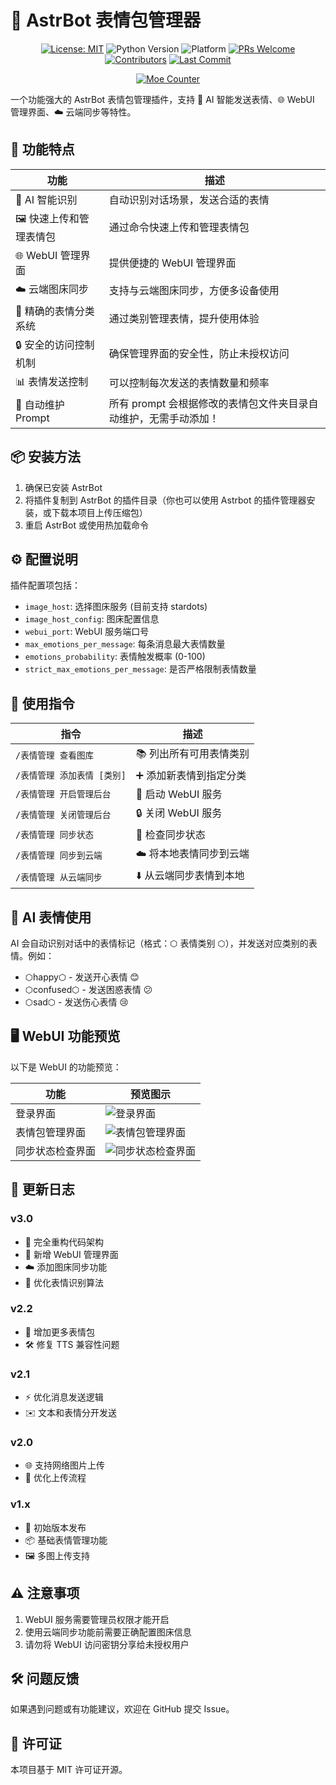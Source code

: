 # 🌟 AstrBot 表情包管理器

<div align="center">

[![License: MIT](https://img.shields.io/badge/License-MIT-blue.svg)](https://opensource.org/licenses/MIT)
![Python Version](https://img.shields.io/badge/Python-3.10.14%2B-blue)
![Platform](https://img.shields.io/badge/Platform-Windows%20%7C%20Linux%20%7C%20macOS-lightgrey)
[![PRs Welcome](https://img.shields.io/badge/PRs-Welcome-brightgreen)](CONTRIBUTING.md)
[![Contributors](https://img.shields.io/github/contributors/anka-afk/astrbot_plugin_meme_manager?color=green)](https://github.com/anka-afk/astrbot_plugin_meme_manager/graphs/contributors)
[![Last Commit](https://img.shields.io/github/last-commit/anka-afk/astrbot_plugin_meme_manager)](https://github.com/anka-afk/astrbot_plugin_meme_manager/commits/main)

</div>

<div align="center">

[![Moe Counter](https://count.getloli.com/get/@GalChat?theme=moebooru)](https://github.com/anka-afk/astrbot_plugin_meme_manager)

</div>

一个功能强大的 AstrBot 表情包管理插件，支持 🤖 AI 智能发送表情、🌐 WebUI 管理界面、☁️ 云端同步等特性。

## 🚀 功能特点

| 功能                    | 描述                                                             |
| ----------------------- | ---------------------------------------------------------------- |
| 🤖 AI 智能识别          | 自动识别对话场景，发送合适的表情                                 |
| 🖼️ 快速上传和管理表情包 | 通过命令快速上传和管理表情包                                     |
| 🌐 WebUI 管理界面       | 提供便捷的 WebUI 管理界面                                        |
| ☁️ 云端图床同步         | 支持与云端图床同步，方便多设备使用                               |
| 🎯 精确的表情分类系统   | 通过类别管理表情，提升使用体验                                   |
| 🔒 安全的访问控制机制   | 确保管理界面的安全性，防止未授权访问                             |
| 📊 表情发送控制         | 可以控制每次发送的表情数量和频率                                 |
| 🔄 自动维护 Prompt      | 所有 prompt 会根据修改的表情包文件夹目录自动维护，无需手动添加！ |

## 📦 安装方法

1. 确保已安装 AstrBot
2. 将插件复制到 AstrBot 的插件目录（你也可以使用 Astrbot 的插件管理器安装，或下载本项目上传压缩包）
3. 重启 AstrBot 或使用热加载命令

## ⚙️ 配置说明

插件配置项包括：

- `image_host`: 选择图床服务 (目前支持 stardots)
- `image_host_config`: 图床配置信息
- `webui_port`: WebUI 服务端口号
- `max_emotions_per_message`: 每条消息最大表情数量
- `emotions_probability`: 表情触发概率 (0-100)
- `strict_max_emotions_per_message`: 是否严格限制表情数量

## 📝 使用指令

| 指令                        | 描述                    |
| --------------------------- | ----------------------- |
| `/表情管理 查看图库`        | 📚 列出所有可用表情类别 |
| `/表情管理 添加表情 [类别]` | ➕ 添加新表情到指定分类 |
| `/表情管理 开启管理后台`    | 🚀 启动 WebUI 服务      |
| `/表情管理 关闭管理后台`    | 🔒 关闭 WebUI 服务      |
| `/表情管理 同步状态`        | 🔄 检查同步状态         |
| `/表情管理 同步到云端`      | ☁️ 将本地表情同步到云端 |
| `/表情管理 从云端同步`      | ⬇️ 从云端同步表情到本地 |

## 🎉 AI 表情使用

AI 会自动识别对话中的表情标记（格式：⬡ 表情类别 ⬡），并发送对应类别的表情。例如：

- ⬡happy⬡ - 发送开心表情 😊
- ⬡confused⬡ - 发送困惑表情 😕
- ⬡sad⬡ - 发送伤心表情 😢

## 🖥️ WebUI 功能预览

以下是 WebUI 的功能预览：

| 功能             | 预览图示                                                      |
| ---------------- | ------------------------------------------------------------- |
| 登录界面         | ![登录界面](.github/img/login_screenshot.png)                 |
| 表情包管理界面   | ![表情包管理界面](.github/img/meme_management_screenshot.png) |
| 同步状态检查界面 | ![同步状态检查界面](.github/img/sync_status_screenshot.png)   |

## 📜 更新日志

### v3.0

- 🔄 完全重构代码架构
- 🌟 新增 WebUI 管理界面
- ☁️ 添加图床同步功能
- 🤖 优化表情识别算法

### v2.2

- 🎉 增加更多表情包
- 🛠️ 修复 TTS 兼容性问题

### v2.1

- ⚡ 优化消息发送逻辑
- ✉️ 文本和表情分开发送

### v2.0

- 🌐 支持网络图片上传
- 🔧 优化上传流程

### v1.x

- 🚀 初始版本发布
- 📦 基础表情管理功能
- 🖼️ 多图上传支持

## ⚠️ 注意事项

1. WebUI 服务需要管理员权限才能开启
2. 使用云端同步功能前需要正确配置图床信息
3. 请勿将 WebUI 访问密钥分享给未授权用户

## 🛠️ 问题反馈

如果遇到问题或有功能建议，欢迎在 GitHub 提交 Issue。

## 📄 许可证

本项目基于 MIT 许可证开源。

